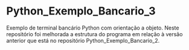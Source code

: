 # Python_Exemplo_Bancario_3
Exemplo de terminal bancário Python com orientação a objeto. Neste repositório foi melhorada a estrutura do programa em relação à versão anterior que está no repositório Python_Exemplo_Bancario_2.

